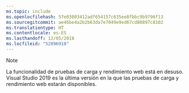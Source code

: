 ```yaml
---
ms.topic: include
ms.openlocfilehash: 57e03003412adf654157c635ee8fbbc9b9796f13
ms.sourcegitcommit: ae46be4a2b2b63da7e7049e9ed67cd80897c8102
ms.translationtype: HT
ms.contentlocale: es-ES
ms.lasthandoff: 12/05/2018
ms.locfileid: "52896918"
---
```

> [!NOTE]
> La funcionalidad de pruebas de carga y rendimiento web está en desuso. Visual Studio 2019 es la última versión en la que las pruebas de carga y rendimiento web estarán disponibles.